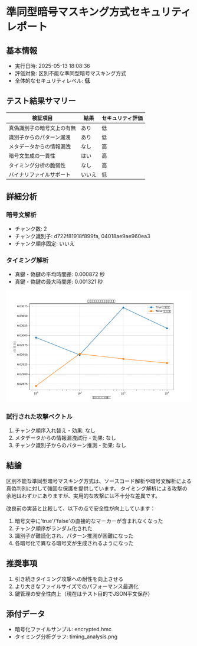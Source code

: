 # 準同型暗号マスキング方式セキュリティレポート

## 基本情報

- 実行日時: 2025-05-13 18:08:36
- 評価対象: 区別不能な準同型暗号マスキング方式
- 全体的なセキュリティレベル: **低**

## テスト結果サマリー

| 検証項目 | 結果 | セキュリティ評価 |
|---------|------|----------------|
| 真偽識別子の暗号文上の有無 | あり | 低 |
| 識別子からのパターン漏洩 | あり | 低 |
| メタデータからの情報漏洩 | なし | 高 |
| 暗号文生成の一貫性 | はい | 高 |
| タイミング分析の脆弱性 | なし | 高 |
| バイナリファイルサポート | いいえ | 低 |

## 詳細分析

### 暗号文解析

- チャンク数: 2
- チャンク識別子: d722f81918f899fa, 04018ae9ae960ea3
- チャンク順序固定: いいえ

### タイミング解析

- 真鍵・偽鍵の平均時間差: 0.000872 秒
- 真鍵・偽鍵の最大時間差: 0.001321 秒

![タイミング分析](timing_analysis.png)

### 試行された攻撃ベクトル

1. チャンク順序入れ替え - 効果: なし
2. メタデータからの情報漏洩試行 - 効果: なし
3. チャンク識別子からのパターン推測 - 効果: なし

## 結論

区別不能な準同型暗号マスキング方式は、ソースコード解析や暗号文解析による真偽判別に対して強固な保護を提供しています。
タイミング解析による攻撃の余地はわずかにありますが、実用的な攻撃には不十分な差異です。

改良前の実装と比較して、以下の点で安全性が向上しています：

1. 暗号文中に'true'/'false'の直接的なマーカーが含まれなくなった
2. チャンク順序がランダム化された
3. 識別子が難読化され、パターン推測が困難になった
4. 各暗号化で異なる暗号文が生成されるようになった

## 推奨事項

1. 引き続きタイミング攻撃への耐性を向上させる
2. より大きなファイルサイズでのパフォーマンス最適化
3. 鍵管理の安全性向上（現在はテスト目的でJSON平文保存）

## 添付データ

- 暗号化ファイルサンプル: encrypted.hmc
- タイミング分析グラフ: timing_analysis.png
